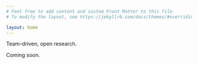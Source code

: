 ```yaml
---
# Feel free to add content and custom Front Matter to this file.
# To modify the layout, see https://jekyllrb.com/docs/themes/#overriding-theme-defaults

layout: home
---
```


<div class="home-announcement">
    <p>Team-driven, open research.</p>
    <p>Coming soon.</p>
</div>

